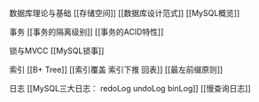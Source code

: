 数据库理论与基础
[[存储空间]]
[[数据库设计范式]]
[[MySQL概览]]

事务
[[事务的隔离级别]]
[[事务的ACID特性]]

锁与MVCC
[[MySQL锁事]]


索引
[[B+ Tree]]
[[索引覆盖 索引下推 回表]]
[[最左前缀原则]]


日志
[[MySQL三大日志： redoLog undoLog binLog]]
[[慢查询日志]]





